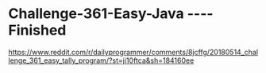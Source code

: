 # Challenge-361-Easy-Java ---- Finished
https://www.reddit.com/r/dailyprogrammer/comments/8jcffg/20180514_challenge_361_easy_tally_program/?st=ji10ftca&sh=184160ee
